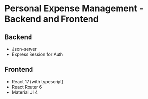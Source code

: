 # Personal Expense Management - Backend and Frontend

## Backend
- Json-server
- Express Session for Auth

## Frontend
- React 17 (with typescript)
- React Router 6
- Material UI 4